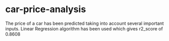 # car-price-analysis
The price of a car has been predicted taking into account several important inputs. Linear Regression algorithm has been used which gives r2_score of 0.8608
